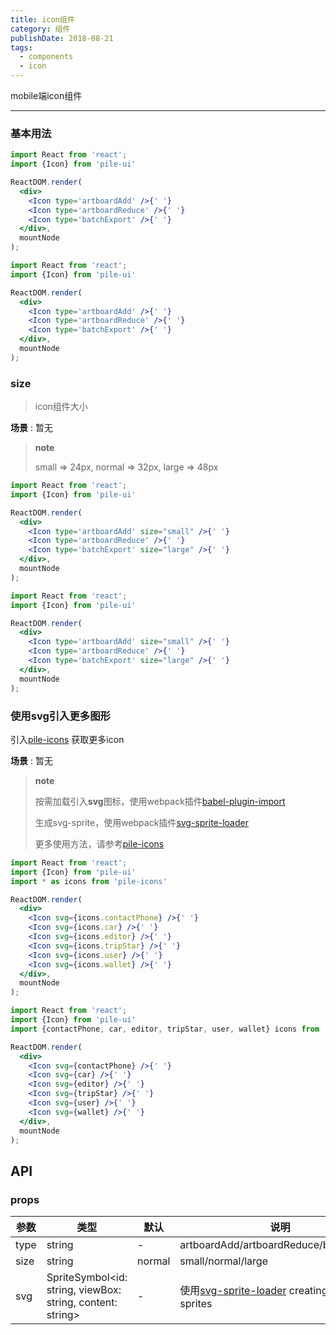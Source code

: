 ```yaml
---
title: icon组件
category: 组件
publishDate: 2018-08-21
tags:
  - components
  - icon
---
```


mobile端icon组件

---

### 基本用法

```jsx harmony
import React from 'react';
import {Icon} from 'pile-ui'

ReactDOM.render(
  <div>
    <Icon type='artboardAdd' />{' '}
    <Icon type='artboardReduce' />{' '}
    <Icon type='batchExport' />{' '}
  </div>,
  mountNode
);
```

```jsx
import React from 'react';
import {Icon} from 'pile-ui'

ReactDOM.render(
  <div>
    <Icon type='artboardAdd' />{' '}
    <Icon type='artboardReduce' />{' '}
    <Icon type='batchExport' />{' '}
  </div>,
  mountNode
);
```

### size

> icon组件大小

**场景** : 暂无

> **note**
>
> small => 24px, normal => 32px, large => 48px

```jsx harmony
import React from 'react';
import {Icon} from 'pile-ui'

ReactDOM.render(
  <div>
    <Icon type='artboardAdd' size="small" />{' '}
    <Icon type='artboardReduce' />{' '}
    <Icon type='batchExport' size="large" />{' '}
  </div>,
  mountNode
);
```

```jsx
import React from 'react';
import {Icon} from 'pile-ui'

ReactDOM.render(
  <div>
    <Icon type='artboardAdd' size="small" />{' '}
    <Icon type='artboardReduce' />{' '}
    <Icon type='batchExport' size="large" />{' '}
  </div>,
  mountNode
);
```

### 使用svg引入更多图形

引入[pile-icons](https://www.npmjs.com/package/pile-icons) 获取更多icon

**场景** : 暂无

> **note**
>
>  按需加载引入**svg**图标，使用webpack插件[babel-plugin-import](https://www.npmjs.com/package/babel-plugin-import)
>
>  生成svg-sprite，使用webpack插件[svg-sprite-loader](https://www.npmjs.com/package/svg-sprite-loader)
>
>  更多使用方法，请参考[pile-icons](https://www.npmjs.com/package/pile-icons)




```jsx harmony
import React from 'react';
import {Icon} from 'pile-ui'
import * as icons from 'pile-icons'

ReactDOM.render(
  <div>
    <Icon svg={icons.contactPhone} />{' '}
    <Icon svg={icons.car} />{' '}
    <Icon svg={icons.editor} />{' '}
    <Icon svg={icons.tripStar} />{' '}
    <Icon svg={icons.user} />{' '}
    <Icon svg={icons.wallet} />{' '}
  </div>,
  mountNode
);
```

```jsx
import React from 'react';
import {Icon} from 'pile-ui'
import {contactPhone, car, editor, tripStar, user, wallet} icons from 'pile-icons'

ReactDOM.render(
  <div>
    <Icon svg={contactPhone} />{' '}
    <Icon svg={car} />{' '}
    <Icon svg={editor} />{' '}
    <Icon svg={tripStar} />{' '}
    <Icon svg={user} />{' '}
    <Icon svg={wallet} />{' '}
  </div>,
  mountNode
);
```

## API

### props

|   参数    |   类型   |   默认  |   说明     |
|-----------|----------|------------|-------------------|
| type  |  string  |  -      | artboardAdd/artboardReduce/batchExport |
| size  |  string  |  normal      | small/normal/large |
| svg  |  SpriteSymbol<id: string, viewBox: string, content: string>  |  -      | 使用[svg-sprite-loader](https://github.com/kisenka/svg-sprite-loader)  creating SVG sprites |
